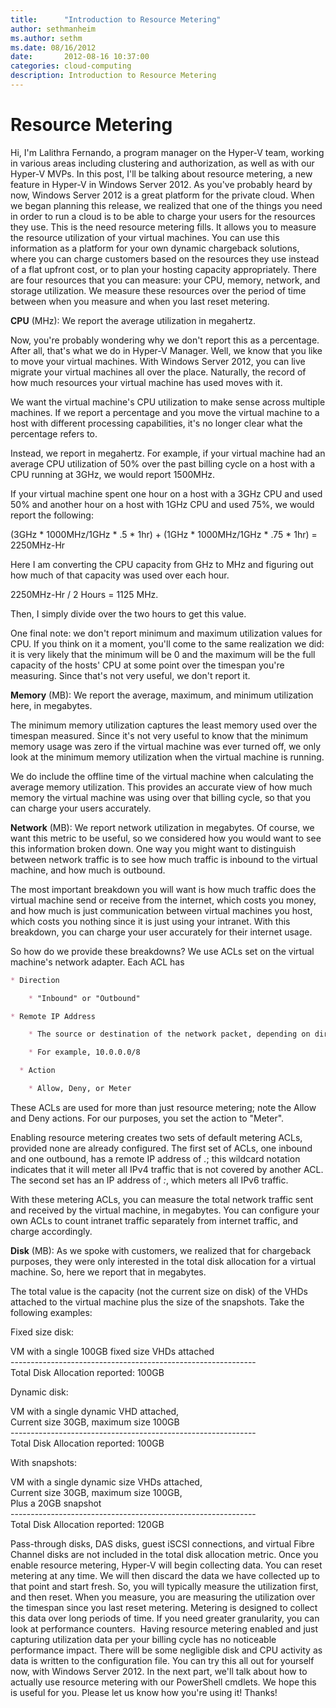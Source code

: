 ```yaml
---
title:      "Introduction to Resource Metering"
author: sethmanheim
ms.author: sethm
ms.date: 08/16/2012
date:       2012-08-16 10:37:00
categories: cloud-computing
description: Introduction to Resource Metering
---
```

# Resource Metering

Hi, I'm Lalithra Fernando, a program manager on the Hyper-V team, working in various areas including clustering and authorization, as well as with our Hyper-V MVPs. In this post, I'll be talking about resource metering, a new feature in Hyper-V in Windows Server 2012. As you've probably heard by now, Windows Server 2012 is a great platform for the private cloud. When we began planning this release, we realized that one of the things you need in order to run a cloud is to be able to charge your users for the resources they use. This is the need resource metering fills. It allows you to measure the resource utilization of your virtual machines. You can use this information as a platform for your own dynamic chargeback solutions, where you can charge customers based on the resources they use instead of a flat upfront cost, or to plan your hosting capacity appropriately. There are four resources that you can measure: your CPU, memory, network, and storage utilization. We measure these resources over the period of time between when you measure and when you last reset metering. 

**CPU** (MHz): We report the average utilization in megahertz.

Now, you're probably wondering why we don't report this as a percentage. After all, that's what we do in Hyper-V Manager. Well, we know that you like to move your virtual machines. With Windows Server 2012, you can live migrate your virtual machines all over the place. Naturally, the record of how much resources your virtual machine has used moves with it.

We want the virtual machine's CPU utilization to make sense across multiple machines. If we report a percentage and you move the virtual machine to a host with different processing capabilities, it's no longer clear what the percentage refers to.

Instead, we report in megahertz. For example, if your virtual machine had an average CPU utilization of 50% over the past billing cycle on a host with a CPU running at 3GHz, we would report 1500MHz.

If your virtual machine spent one hour on a host with a 3GHz CPU and used 50% and another hour on a host with 1GHz CPU and used 75%, we would report the following:

(3GHz * 1000MHz/1GHz * .5 * 1hr) + (1GHz * 1000MHz/1GHz * .75 * 1hr) = 2250MHz-Hr

Here I am converting the CPU capacity from GHz to MHz and figuring out how much of that capacity was used over each hour.

2250MHz-Hr / 2 Hours = 1125 MHz.

Then, I simply divide over the two hours to get this value.

One final note: we don't report minimum and maximum utilization values for CPU. If you think on it a moment, you'll come to the same realization we did: it is very likely that the minimum will be 0 and the maximum will be the full capacity of the hosts' CPU at some point over the timespan you're measuring. Since that's not very useful, we don't report it.

**Memory** (MB): We report the average, maximum, and minimum utilization here, in megabytes.

The minimum memory utilization captures the least memory used over the timespan measured. Since it's not very useful to know that the minimum memory usage was zero if the virtual machine was ever turned off, we only look at the minimum memory utilization when the virtual machine is running.

We do include the offline time of the virtual machine when calculating the average memory utilization. This provides an accurate view of how much memory the virtual machine was using over that billing cycle, so that you can charge your users accurately.

**Network** (MB): We report network utilization in megabytes. Of course, we want this metric to be useful, so we considered how you would want to see this information broken down. One way you might want to distinguish between network traffic is to see how much traffic is inbound to the virtual machine, and how much is outbound.

The most important breakdown you will want is how much traffic does the virtual machine send or receive from the internet, which costs you money, and how much is just communication between virtual machines you host, which costs you nothing since it is just using your intranet. With this breakdown, you can charge your user accurately for their internet usage.

So how do we provide these breakdowns? We use ACLs set on the virtual machine's network adapter. Each ACL has

```markdown
* Direction

    * "Inbound" or "Outbound"

* Remote IP Address

    * The source or destination of the network packet, depending on direction

    * For example, 10.0.0.0/8

  * Action

    * Allow, Deny, or Meter
```

These ACLs are used for more than just resource metering; note the Allow and Deny actions. For our purposes, you set the action to "Meter".

Enabling resource metering creates two sets of default metering ACLs, provided none are already configured. The first set of ACLs, one inbound and one outbound, has a remote IP address of *.*; this wildcard notation indicates that it will meter all IPv4 traffic that is not covered by another ACL. The second set has an IP address of *:*, which meters all IPv6 traffic.

With these metering ACLs, you can measure the total network traffic sent and received by the virtual machine, in megabytes. You can configure your own ACLs to count intranet traffic separately from internet traffic, and charge accordingly.

**Disk** (MB): As we spoke with customers, we realized that for chargeback purposes, they were only interested in the total disk allocation for a virtual machine. So, here we report that in megabytes.

The total value is the capacity (not the current size on disk) of the VHDs attached to the virtual machine plus the size of the snapshots. Take the following examples:

Fixed size disk: 

VM with a single 100GB fixed size VHDs attached  
\-------------------------------------------------------------  
Total Disk Allocation reported: 100GB

Dynamic disk:

  
VM with a single dynamic VHD attached,   
Current size 30GB, maximum size 100GB  
\-------------------------------------------------------------  
Total Disk Allocation reported: 100GB

With snapshots:

  
VM with a single dynamic size VHDs attached,  
Current size 30GB, maximum size 100GB,  
Plus a 20GB snapshot  
\-------------------------------------------------------------  
Total Disk Allocation reported: 120GB

Pass-through disks, DAS disks, guest iSCSI connections, and virtual Fibre Channel disks are not included in the total disk allocation metric. Once you enable resource metering, Hyper-V will begin collecting data. You can reset metering at any time. We will then discard the data we have collected up to that point and start fresh. So, you will typically measure the utilization first, and then reset. When you measure, you are measuring the utilization over the timespan since you last reset metering. Metering is designed to collect this data over long periods of time. If you need greater granularity, you can look at performance counters.  Having resource metering enabled and just capturing utilization data per your billing cycle has no noticeable performance impact. There will be some negligible disk and CPU activity as data is written to the configuration file. You can try this all out for yourself now, with Windows Server 2012. In the next part, we'll talk about how to actually use resource metering with our PowerShell cmdlets. We hope this is useful for you. Please let us know how you're using it! Thanks!
